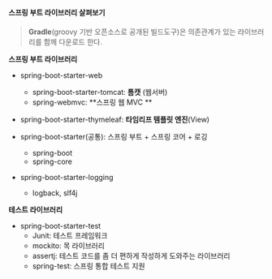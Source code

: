 #### 스프링 부트 라이브러리 살펴보기

> **Gradle**(groovy 기반 오픈소스로 공개된 빌드도구)은 의존관계가 있는 라이브러리를 함께 다운로드 한다. 


**스프링 부트 라이브러리**

- spring-boot-starter-web  
	- spring-boot-starter-tomcat: **톰캣** (웹서버)  
	- spring-webmvc: **스프링 웹 MVC **

- spring-boot-starter-thymeleaf: **타임리프 템플릿 엔진**(View)  

- spring-boot-starter(공통): 스프링 부트 + 스프링 코어 + 로깅  
	- spring-boot  
    - spring-core  
- spring-boot-starter-logging  
    - logback, slf4j  


**테스트 라이브러리**  

- spring-boot-starter-test  
	- Junit: 테스트 프레임워크  
	- mockito: 목 라이브러리  
	- assertj: 테스트 코드를 좀 더 편하게 작성하게 도와주는 라이브러리  
	- spring-test: 스프링 통합 테스트 지원